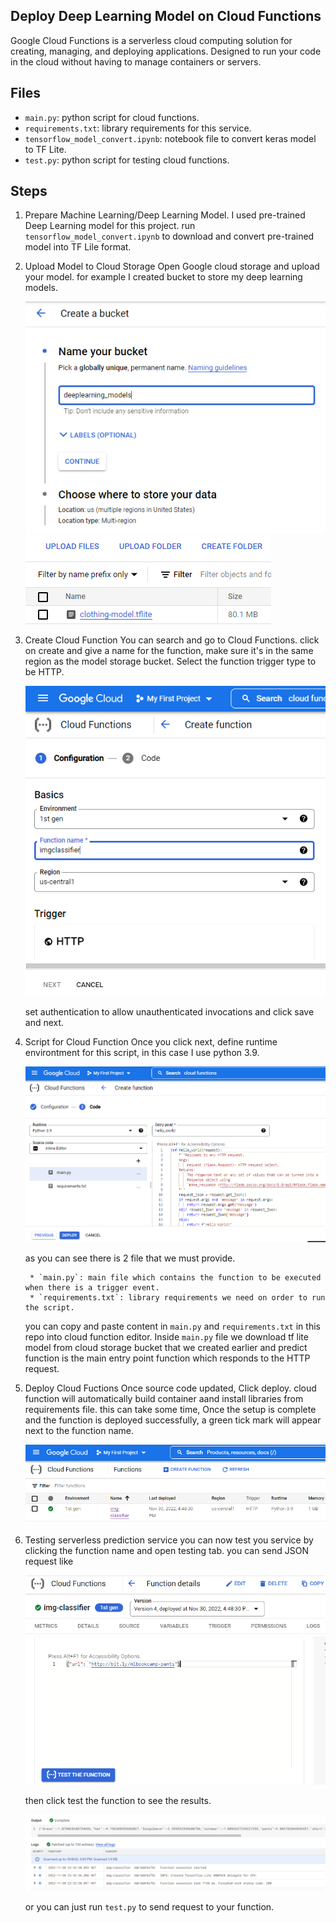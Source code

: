 ## Deploy Deep Learning Model on Cloud Functions
Google Cloud Functions is a serverless cloud computing solution for creating, managing, and deploying applications. Designed to run your code in the cloud without having to manage containers or servers.

## Files
* `main.py`: python script for cloud functions.
* `requirements.txt`: library requirements for this service.
* `tensorflow_model_convert.ipynb`: notebook file to convert keras model to TF Lite.
* `test.py`: python script for testing cloud functions.

## Steps
1. Prepare Machine Learning/Deep Learning Model.
I used pre-trained Deep Learning model for this project. run `tensorflow_model_convert.ipynb` to download and convert pre-trained model into TF Lile format.

2. Upload Model to Cloud Storage
Open Google cloud storage and upload your model. for example I created bucket to store my deep learning models.

    ![](img/01_create%20bucket.PNG)
    ![](img/02_upload%20model.PNG)

3. Create Cloud Function
You can search and go to Cloud Functions. click on create and give a name for the function, make sure it's in the same region as the model storage bucket. Select the function trigger type to be HTTP.

    ![](img/03_create%20cloud%20functions.PNG)

    set authentication to allow unauthenticated invocations and click save and next.

4. Script for Cloud Function
Once you click next, define runtime environtment for this script, in this case I use python 3.9.

    ![](img/04_script%20for%20cloud%20function.PNG)

    as you can see there is 2 file that we must provide.

        * `main.py`: main file which contains the function to be executed when there is a trigger event.
        * `requirements.txt`: library requirements we need on order to run the script.

    you can copy and paste content in `main.py` and `requirements.txt` in this repo into cloud function editor. Inside `main.py` file we download tf lite model from cloud storage bucket that we created earlier and predict function is the main entry point function which responds to the HTTP request.

5. Deploy Cloud Fuctions
Once source code updated, Click deploy. cloud function will automatically build container aand install libraries from requirements file. this can take some time, Once the setup is complete and the function is deployed successfully, a green tick mark will appear next to the function name.

    ![](img/05_cloud%20function%20setup%20completed.PNG)

6. Testing serverless prediction service
you can now test you service by clicking the function name and open testing tab. you can send JSON request like

    ![](img/06_testing%20service.PNG)

    then click test the function to see the results.

    ![](img/07_request%20results.PNG)

    or you can just run `test.py` to send request to your function.